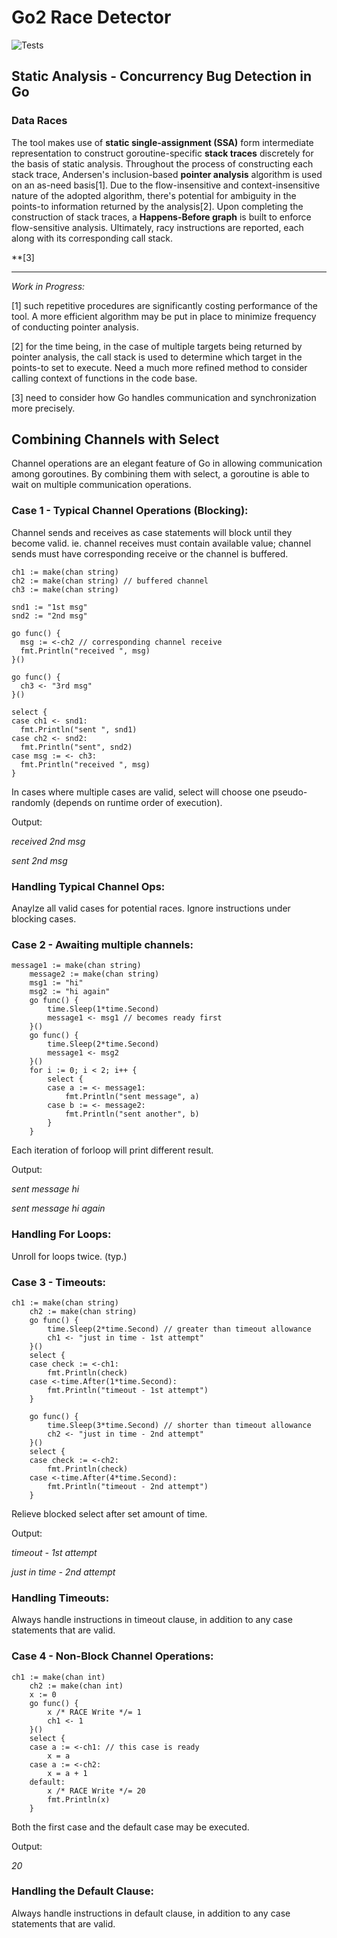 # Go2 Race Detector

![Tests](https://github.com/o2lab/go2/workflows/Tests/badge.svg)

## Static Analysis - Concurrency Bug Detection in Go
### Data Races

The tool makes use of __static single-assignment (SSA)__ form intermediate representation to construct goroutine-specific __stack traces__ discretely for the basis of static analysis. Throughout the process of constructing each stack trace, Andersen's inclusion-based __pointer analysis__ algorithm is used on an as-need basis[1]. Due to the flow-insensitive and context-insensitive nature of the adopted algorithm, there's potential for ambiguity in the points-to information returned by the analysis[2]. Upon completing the construction of stack traces, a __Happens-Before graph__ is built to enforce flow-sensitive analysis. Ultimately, racy instructions are reported, each along with its corresponding call stack. 

**[3]

****************************************************************************************************
_Work in Progress:_

[1] such repetitive procedures are significantly costing performance of the tool. A more efficient algorithm may be put in place to minimize frequency of conducting pointer analysis. 

[2] for the time being, in the case of multiple targets being returned by pointer analysis, the call stack is used to determine which target in the points-to set to execute. Need a much more refined method to consider calling context of functions in the code base. 

[3] need to consider how Go handles communication and synchronization more precisely. 


## Combining Channels with Select

Channel operations are an elegant feature of Go in allowing communication among goroutines. By combining them with select, a goroutine is able to wait on multiple communication operations. 

### Case 1 - Typical Channel Operations (Blocking): 

Channel sends and receives as case statements will block until they become valid. ie. channel receives must contain available value; channel sends must have corresponding receive or the channel is buffered. 

```
ch1 := make(chan string)
ch2 := make(chan string) // buffered channel
ch3 := make(chan string)

snd1 := "1st msg"
snd2 := "2nd msg"

go func() {
  msg := <-ch2 // corresponding channel receive
  fmt.Println("received ", msg)
}()

go func() {
  ch3 <- "3rd msg"
}()

select {
case ch1 <- snd1:
  fmt.Println("sent ", snd1)
case ch2 <- snd2:
  fmt.Println("sent", snd2)
case msg := <- ch3:
  fmt.Println("received ", msg)
}

```
In cases where multiple cases are valid, select will choose one pseudo-randomly (depends on runtime order of execution). 

Output: 

*received  2nd msg*

*sent 2nd msg*


### Handling Typical Channel Ops:

Anaylze all valid cases for potential races. Ignore instructions under blocking cases. 

### Case 2 - Awaiting multiple channels: 

```
message1 := make(chan string)
	message2 := make(chan string)
	msg1 := "hi"
	msg2 := "hi again"
	go func() {
		time.Sleep(1*time.Second) 
		message1 <- msg1 // becomes ready first
	}()
	go func() {
		time.Sleep(2*time.Second)
		message1 <- msg2
	}()
	for i := 0; i < 2; i++ {
		select {
		case a := <- message1:
			fmt.Println("sent message", a)
		case b := <- message2:
			fmt.Println("sent another", b)
		}
	}

```
Each iteration of forloop will print different result. 

Output: 

*sent message hi*

*sent message hi again*


### Handling For Loops:

Unroll for loops twice. (typ.) 


### Case 3 - Timeouts: 

```
ch1 := make(chan string)
	ch2 := make(chan string)
	go func() {
		time.Sleep(2*time.Second) // greater than timeout allowance
		ch1 <- "just in time - 1st attempt"
	}()
	select {
	case check := <-ch1:
		fmt.Println(check)
	case <-time.After(1*time.Second):
		fmt.Println("timeout - 1st attempt")
	}

	go func() {
		time.Sleep(3*time.Second) // shorter than timeout allowance
		ch2 <- "just in time - 2nd attempt"
	}()
	select {
	case check := <-ch2:
		fmt.Println(check)
	case <-time.After(4*time.Second):
		fmt.Println("timeout - 2nd attempt")
	}
```
Relieve blocked select after set amount of time. 

Output: 

*timeout - 1st attempt*

*just in time - 2nd attempt*


### Handling Timeouts:

Always handle instructions in timeout clause, in addition to any case statements that are valid. 

### Case 4 - Non-Block Channel Operations:

```
ch1 := make(chan int)
	ch2 := make(chan int)
	x := 0
	go func() {
		x /* RACE Write */= 1
		ch1 <- 1
	}()
	select {
	case a := <-ch1: // this case is ready
		x = a
	case a := <-ch2:
		x = a + 1
	default:
		x /* RACE Write */= 20
		fmt.Println(x)
	}
```
Both the first case and the default case may be executed. 

Output:

*20*


### Handling the Default Clause:

Always handle instructions in default clause, in addition to any case statements that are valid. 
